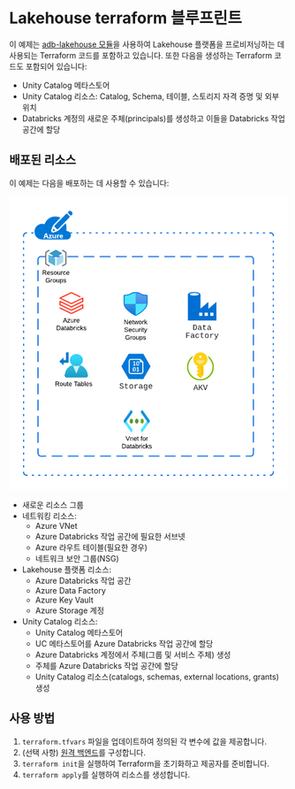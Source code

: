# Lakehouse terraform 블루프린트

이 예제는 [adb-lakehouse 모듈](../../modules/adb-lakehouse)을 사용하여 Lakehouse 플랫폼을 프로비저닝하는 데 사용되는 Terraform 코드를 포함하고 있습니다. 또한 다음을 생성하는 Terraform 코드도 포함되어 있습니다:
* Unity Catalog 메타스토어
* Unity Catalog 리소스: Catalog, Schema, 테이블, 스토리지 자격 증명 및 외부 위치
* Databricks 계정의 새로운 주체(principals)를 생성하고 이들을 Databricks 작업 공간에 할당

## 배포된 리소스

이 예제는 다음을 배포하는 데 사용할 수 있습니다:

![Azure Lakehouse 플랫폼](https://raw.githubusercontent.com/databricks/terraform-databricks-examples/main/modules/adb-lakehouse/images/azure_lakehouse_platform_diagram.png?raw=true)

* 새로운 리소스 그룹
* 네트워킹 리소스:
  * Azure VNet
  * Azure Databricks 작업 공간에 필요한 서브넷
  * Azure 라우트 테이블(필요한 경우)
  * 네트워크 보안 그룹(NSG)
* Lakehouse 플랫폼 리소스:
  * Azure Databricks 작업 공간
  * Azure Data Factory
  * Azure Key Vault
  * Azure Storage 계정
* Unity Catalog 리소스:
  * Unity Catalog 메타스토어
  * UC 메타스토어를 Azure Databricks 작업 공간에 할당
  * Azure Databricks 계정에서 주체(그룹 및 서비스 주체) 생성
  * 주체를 Azure Databricks 작업 공간에 할당
  * Unity Catalog 리소스(catalogs, schemas, external locations, grants) 생성

## 사용 방법

1. `terraform.tfvars` 파일을 업데이트하여 정의된 각 변수에 값을 제공합니다.
2. (선택 사항) [원격 백엔드](https://developer.hashicorp.com/terraform/language/settings/backends/azurerm)를 구성합니다.
3. `terraform init`을 실행하여 Terraform을 초기화하고 제공자를 준비합니다.
4. `terraform apply`를 실행하여 리소스를 생성합니다.
